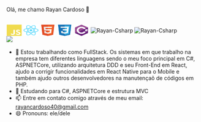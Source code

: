 Olá, me chamo Rayan Cardoso 👋

<!--Linguagens-->
<div style="display: inline_block"><br>
  <img align="center" alt="Rayan-Js" height="30" width="40" src="https://raw.githubusercontent.com/devicons/devicon/master/icons/javascript/javascript-plain.svg">
  <img align="center" alt="Rayan-React" height="30" width="40" src="https://raw.githubusercontent.com/devicons/devicon/master/icons/react/react-original.svg">
  <img align="center" alt="Rayan-HTML" height="30" width="40" src="https://raw.githubusercontent.com/devicons/devicon/master/icons/html5/html5-original.svg">
  <img align="center" alt="Rayan-CSS" height="30" width="40" src="https://raw.githubusercontent.com/devicons/devicon/master/icons/css3/css3-original.svg">
  <img align="center" alt="Rayan-Csharp" height="30" width="40" src="https://raw.githubusercontent.com/devicons/devicon/master/icons/csharp/csharp-original.svg">
  <img align="center" alt="Rayan-Csharp" height="30" width="40" src="https://raw.githubusercontent.com/devicons/devicon/master/dotnetcore/dotnetcore-original.svg">
  <img align="center" alt="Rayan-Csharp" height="30" width="40" src="https://raw.githubusercontent.com/devicons/devicon/master/jquery/jquery-original.svg">
</div>    



<picture>
<source
  srcset="https://github-readme-stats.vercel.app/api?username=RayanCardoso&show_icons=true&theme=dark"
  media="(prefers-color-scheme: radical)"
/>
<source
  srcset="https://github-readme-stats.vercel.app/api?username=RayanCardoso&show_icons=true"
  media="(prefers-color-scheme: radical), (prefers-color-scheme: radical)"
/>
<img src="https://github-readme-stats.vercel.app/api?username=RayanCardoso&show_icons=true" />
</picture>

- 🔭 Estou trabalhando como FullStack. Os sistemas em que trabalho na empresa tem diferentes linguagens sendo o meu foco principal em C#, ASPNETCore, utilizando arquitetura DDD e seu Front-End em React, ajudo a corrigir funcionalidades em React Native para o Mobile e também ajudo outros desenvolvedores na manutençaõ de códigos em PHP.
- 🌱 Estudando para C#, ASPNETCore e estrutura MVC
- 📫 Entre em contato comigo através de meu email: rayancardoso40@gmail.com
- 😄 Pronouns: ele/dele

